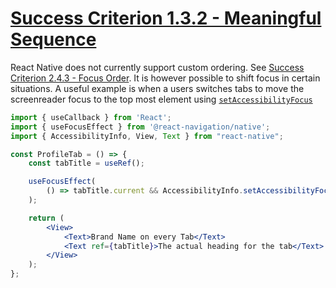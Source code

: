 # [Success Criterion 1.3.2 - Meaningful Sequence](https://www.w3.org/WAI/WCAG21/Understanding/meaningful-sequence.html)

React Native does not currently support custom ordering. See [Success Criterion 2.4.3 - Focus Order](2.4.3.md). It is however possible to shift focus in certain situations.
A useful example is when a users switches tabs to move the screenreader focus to the top most element using [`setAccessibilityFocus`](https://reactnative.dev/docs/accessibilityinfo#setaccessibilityfocus)

```jsx
import { useCallback } from 'React';
import { useFocusEffect } from '@react-navigation/native';
import { AccessibilityInfo, View, Text } from "react-native";

const ProfileTab = () => {
    const tabTitle = useRef();

    useFocusEffect(
        () => tabTitle.current && AccessibilityInfo.setAccessibilityFocus(tabTitle)
    );

    return (
        <View>
            <Text>Brand Name on every Tab</Text>
            <Text ref={tabTitle}>The actual heading for the tab</Text>
        </View>
    );
};
```

